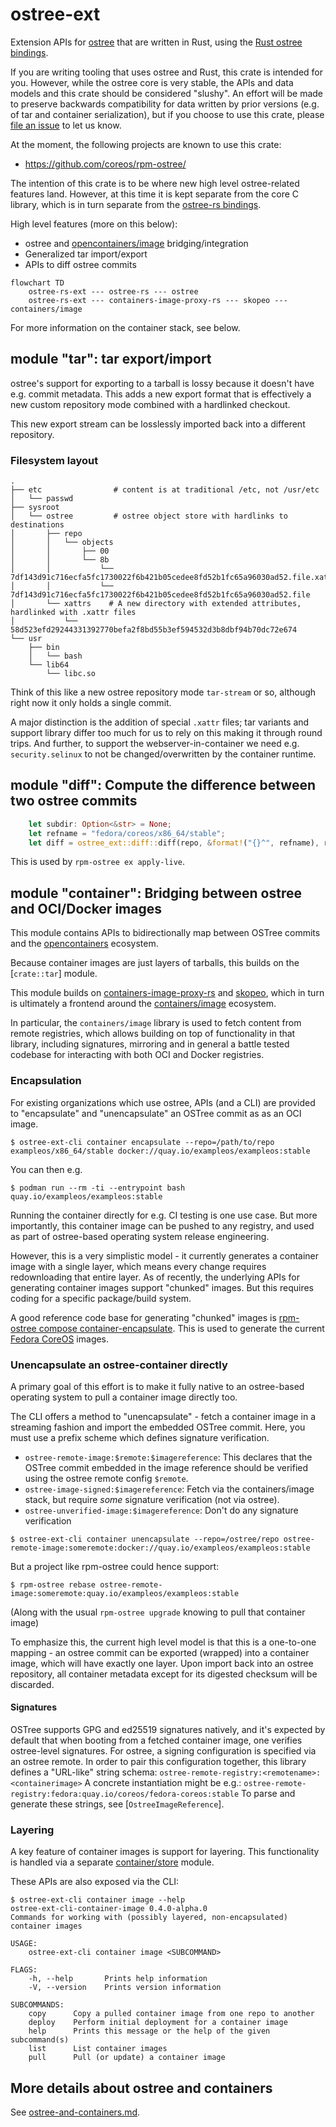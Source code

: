 # ostree-ext

Extension APIs for [ostree](https://github.com/ostreedev/ostree/) that are written in Rust, using the [Rust ostree bindings](https://crates.io/crates/ostree).

If you are writing tooling that uses ostree and Rust, this crate is intended for you.
However, while the ostree core is very stable, the APIs and data models and this crate
should be considered "slushy".  An effort will be made to preserve backwards compatibility
for data written by prior versions (e.g. of tar and container serialization), but
if you choose to use this crate, please [file an issue](https://github.com/ostreedev/ostree-rs-ext/issues)
to let us know.

At the moment, the following projects are known to use this crate:

- https://github.com/coreos/rpm-ostree/

The intention of this crate is to be where new high level ostree-related features
land.  However, at this time it is kept separate from the core C library, which
is in turn separate from the [ostree-rs bindings](https://github.com/ostreedev/ostree-rs).

High level features (more on this below):

- ostree and [opencontainers/image](https://github.com/opencontainers/image-spec) bridging/integration
- Generalized tar import/export
- APIs to diff ostree commits

```mermaid
flowchart TD
    ostree-rs-ext --- ostree-rs --- ostree
    ostree-rs-ext --- containers-image-proxy-rs --- skopeo --- containers/image
```

For more information on the container stack, see below.

## module "tar": tar export/import

ostree's support for exporting to a tarball is lossy because it doesn't have e.g. commit
metadata.  This adds a new export format that is effectively a new custom repository mode 
combined with a hardlinked checkout.

This new export stream can be losslessly imported back into a different repository.

### Filesystem layout

```
.
├── etc                # content is at traditional /etc, not /usr/etc
│   └── passwd
├── sysroot       
│   └── ostree         # ostree object store with hardlinks to destinations
│       ├── repo
│       │   └── objects
│       │       ├── 00
│       │       └── 8b
│       │           └── 7df143d91c716ecfa5fc1730022f6b421b05cedee8fd52b1fc65a96030ad52.file.xattrs
│       │           └── 7df143d91c716ecfa5fc1730022f6b421b05cedee8fd52b1fc65a96030ad52.file
│       └── xattrs    # A new directory with extended attributes, hardlinked with .xattr files
│           └── 58d523efd29244331392770befa2f8bd55b3ef594532d3b8dbf94b70dc72e674
└── usr
    ├── bin
    │   └── bash
    └── lib64
        └── libc.so
```

Think of this like a new ostree repository mode `tar-stream` or so, although right now it only holds a single commit.

A major distinction is the addition of special `.xattr` files; tar variants and support library differ too much for us to rely on this making it through round trips.  And further, to support the webserver-in-container we need e.g. `security.selinux` to not be changed/overwritten by the container runtime.

## module "diff": Compute the difference between two ostree commits

```rust
    let subdir: Option<&str> = None;
    let refname = "fedora/coreos/x86_64/stable";
    let diff = ostree_ext::diff::diff(repo, &format!("{}^", refname), refname, subdir)?;
```

This is used by `rpm-ostree ex apply-live`.

## module "container": Bridging between ostree and OCI/Docker images


This module contains APIs to bidirectionally map between OSTree commits and the [opencontainers](https://github.com/opencontainers)
ecosystem.

Because container images are just layers of tarballs, this builds on the [`crate::tar`] module.

This module builds on [containers-image-proxy-rs](https://github.com/containers/containers-image-proxy-rs)
and [skopeo](https://github.com/containers/skopeo), which in turn is ultimately a frontend
around the [containers/image](https://github.com/containers/image) ecosystem.

In particular, the `containers/image` library is used to fetch content from remote registries,
which allows building on top of functionality in that library, including signatures, mirroring
and in general a battle tested codebase for interacting with both OCI and Docker registries.

### Encapsulation

For existing organizations which use ostree, APIs (and a CLI) are provided to "encapsulate"
and "unencapsulate" an OSTree commit as as an OCI image.

```
$ ostree-ext-cli container encapsulate --repo=/path/to/repo exampleos/x86_64/stable docker://quay.io/exampleos/exampleos:stable
```
You can then e.g.

```
$ podman run --rm -ti --entrypoint bash quay.io/exampleos/exampleos:stable
```

Running the container directly for e.g. CI testing is one use case.  But more importantly, this container image
can be pushed to any registry, and used as part of ostree-based operating system release engineering.

However, this is a very simplistic model - it currently generates a container image with a single layer, which means
every change requires redownloading that entire layer.  As of recently, the underlying APIs for generating
container images support "chunked" images.  But this requires coding for a specific package/build system.

A good reference code base for generating "chunked" images is [rpm-ostree compose container-encapsulate](https://coreos.github.io/rpm-ostree/container/#converting-ostree-commits-to-new-base-images).  This is used to generate the current [Fedora CoreOS](https://quay.io/repository/fedora/fedora-coreos?tab=tags&tag=latest)
images.

### Unencapsulate an ostree-container directly

A primary goal of this effort is to make it fully native to an ostree-based operating system to pull a container image directly too.

The CLI offers a method to "unencapsulate" - fetch a container image in a streaming fashion and
import the embedded OSTree commit.  Here, you must use a prefix scheme which defines signature verification.

- `ostree-remote-image:$remote:$imagereference`: This declares that the OSTree commit embedded in the image reference should be verified using the ostree remote config `$remote`.
- `ostree-image-signed:$imagereference`: Fetch via the containers/image stack, but require *some* signature verification (not via ostree).
- `ostree-unverified-image:$imagereference`: Don't do any signature verification

```
$ ostree-ext-cli container unencapsulate --repo=/ostree/repo ostree-remote-image:someremote:docker://quay.io/exampleos/exampleos:stable
```

But a project like rpm-ostree could hence support:

```
$ rpm-ostree rebase ostree-remote-image:someremote:quay.io/exampleos/exampleos:stable
```

(Along with the usual `rpm-ostree upgrade` knowing to pull that container image)


To emphasize this, the current high level model is that this is a one-to-one mapping - an ostree commit
can be exported (wrapped) into a container image, which will have exactly one layer.  Upon import
back into an ostree repository, all container metadata except for its digested checksum will be discarded.

#### Signatures

OSTree supports GPG and ed25519 signatures natively, and it's expected by default that
when booting from a fetched container image, one verifies ostree-level signatures.
For ostree, a signing configuration is specified via an ostree remote.  In order to
pair this configuration together, this library defines a "URL-like" string schema:
`ostree-remote-registry:<remotename>:<containerimage>`
A concrete instantiation might be e.g.: `ostree-remote-registry:fedora:quay.io/coreos/fedora-coreos:stable`
To parse and generate these strings, see [`OstreeImageReference`].

### Layering

A key feature of container images is support for layering.  This functionality is handled
via a separate [container/store](https://docs.rs/ostree_ext/latest/ostree_ext/container/store/) module.

These APIs are also exposed via the CLI:

```
$ ostree-ext-cli container image --help
ostree-ext-cli-container-image 0.4.0-alpha.0
Commands for working with (possibly layered, non-encapsulated) container images

USAGE:
    ostree-ext-cli container image <SUBCOMMAND>

FLAGS:
    -h, --help       Prints help information
    -V, --version    Prints version information

SUBCOMMANDS:
    copy      Copy a pulled container image from one repo to another
    deploy    Perform initial deployment for a container image
    help      Prints this message or the help of the given subcommand(s)
    list      List container images
    pull      Pull (or update) a container image
```

## More details about ostree and containers

See [ostree-and-containers.md](ostree-and-containers.md).
